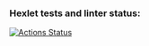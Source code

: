 ### Hexlet tests and linter status:
[![Actions Status](https://github.com/NikitaNaumenko/backend-project-lvl3/workflows/hexlet-check/badge.svg)](https://github.com/NikitaNaumenko/backend-project-lvl3/actions)